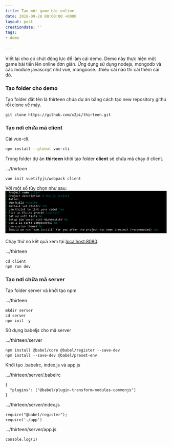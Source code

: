 ```yaml
---
title: Tạo một game bài online
date: 2018-09-28 00:00:00 +0000
layout: post
creationdate: ''
tags:
- demo

---
```

Viết lại cho có chút động lực để làm cái demo. Demo này thực hiện một game bài tiến lên online đơn giản. Ứng dụng sử dụng nodejs, mongodb và các module javascript như vue, mongoose...thiếu cái nào thì cài thêm cái đó.

### Tạo folder cho demo

Tạo folder đặt tên là thirteen chứa dự án bằng cách tạo new repository githu rồi clone về máy.

    git clone https://github.com/x2pi/thirteen.git

### Tạo nơi chứa mã client

Cài vue-cli.

```sh
npm install --global vue-cli
```

Trong folder dự án **thirteen** khởi tạo folder **client** sẽ chứa mã chạy ở client.

_.../thirteen_

    vue init vuetifyjs/webpack client

Với một số tùy chọn như sau:  
![](/uploads/vue-init.PNG)

Chạy thử nó kết quả xem tại [localhost:8080]().

.../thirteen

    cd client
    npm run dev

### Tạo nơi chữa mã server

Tạo folder server và khởi tạo npm

.../thirteen

    mkdir server
    cd server
    npm init -y

Sử dụng babeljs cho mã server

.../thirteen/server

    npm install @babel/core @babel/register --save-dev
    npm install --save-dev @babel/preset-env

Khởi tạo .babelrc, index.js và app.js

.../thirteen/server/.babelrc

    {
      "plugins": ["@babel/plugin-transform-modules-commonjs"]
    }

.../thirteen/server/index.js

    require("@babel/register");
    require('./app')

.../thirteen/server/app.js

    console.log(1)